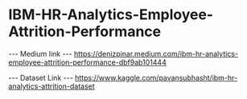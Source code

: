 # IBM-HR-Analytics-Employee-Attrition-Performance

--- Medium link ---
https://denizpinar.medium.com/ibm-hr-analytics-employee-attrition-performance-dbf9ab101444


--- Dataset Link ---
https://www.kaggle.com/pavansubhasht/ibm-hr-analytics-attrition-dataset
